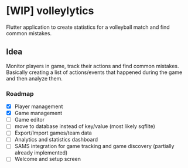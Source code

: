 # [WIP] volleylytics
Flutter application to create statistics for a volleyball match and find common mistakes.

## Idea
Monitor players in game, track their actions and find common mistakes. Basically creating a list of actions/events that happened during the game and then analyze them.

### Roadmap

- [x] Player management
- [x] Game management
- [ ] Game editor
- [ ] move to database instead of key/value (most likely sqflite)
- [ ] Export/Import games/team data
- [ ] Analytics and statistics dashboard
- [ ] SAMS integration for game tracking and game discovery (partially already implemented)
- [ ] Welcome and setup screen
